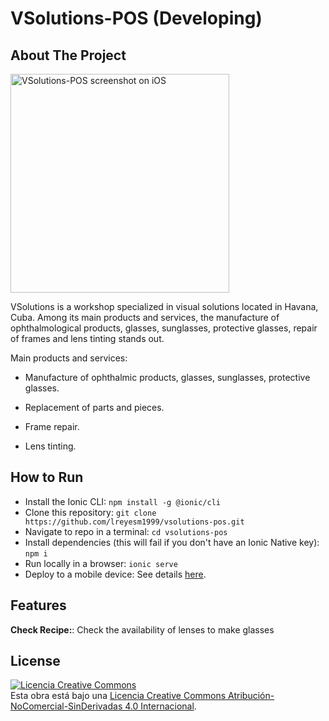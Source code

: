 # VSolutions-POS (Developing)

## About The Project

<img src="" width="350" alt="VSolutions-POS screenshot on iOS" />

VSolutions is a workshop specialized in visual solutions located in Havana, Cuba. Among its main products and services, the manufacture of ophthalmological products, glasses, sunglasses, protective glasses, repair of frames and lens tinting stands out.

Main products and services:

* Manufacture of ophthalmic products, glasses, sunglasses, protective glasses.

* Replacement of parts and pieces.

* Frame repair.

* Lens tinting.

## How to Run

- Install the Ionic CLI: `npm install -g @ionic/cli`
- Clone this repository: `git clone https://github.com/lreyesm1999/vsolutions-pos.git`
- Navigate to repo in a terminal: `cd vsolutions-pos`
- Install dependencies (this will fail if you don't have an Ionic Native key): `npm i`
- Run locally in a browser: `ionic serve`
- Deploy to a mobile device: See details [here](https://capacitorjs.com/docs/basics/running-your-app).

## Features

**Check Recipe:**: Check the availability of lenses to make glasses

## License

<a rel="license" href="http://creativecommons.org/licenses/by-nc-nd/4.0/"><img alt="Licencia Creative Commons" style="border-width:0" src="https://i.creativecommons.org/l/by-nc-nd/4.0/88x31.png" /></a><br />Esta obra está bajo una <a rel="license" href="http://creativecommons.org/licenses/by-nc-nd/4.0/">Licencia Creative Commons Atribución-NoComercial-SinDerivadas 4.0 Internacional</a>.
